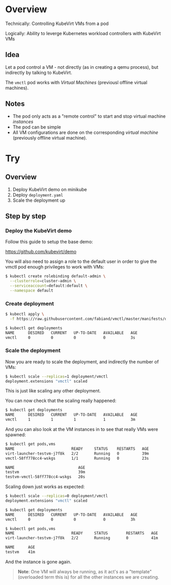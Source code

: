 # Overview

Technically: Controlling KubeVirt VMs from a pod

Logically: Ability to leverge Kubernetes workload controllers with KubeVirt VMs

## Idea

Let a pod control a VM - not directly (as in creating a qemu process), but
indirectly by talking to KubeVirt.

The `vmctl` pod works with _Virtual Machines_ (previousl offline virtual
machines).

## Notes

- The pod only acts as a "remote control" to start and stop virtual machine
  _instances_
- The pod can be simple
- All VM configurations are done on the corresponding _virtual machine_
  (previously offline virtual machine).

# Try

## Overview

1. Deploy KubeVirt demo on minikube
2. Deploy `deployment.yaml`
3. Scale the deployment up

## Step by step

### Deploy the KubeVirt demo

Follow this guide to setup the base demo:

https://github.com/kubevirt/demo

You will also need to assign a role to the default user in order to give the
vmctl pod enough privileges to work with VMs:

```bash
$ kubectl create rolebinding default-admin \
  --clusterrole=cluster-admin \
  --serviceaccount=default:default \
  --namespace default
```

### Create deployment

```bash
$ kubectl apply \
  -f https://raw.githubusercontent.com/fabiand/vmctl/master/manifests/deployment.yaml

$ kubectl get deployments
NAME      DESIRED   CURRENT   UP-TO-DATE   AVAILABLE   AGE
vmctl     0         0         0            0           3s

```

### Scale the deployment

Now you are ready to scale the deployment, and indirectly the number of VMs:

```bash
$ kubectl scale --replicas=1 deployment/vmctl
deployment.extensions "vmctl" scaled
```

This is just like scaling any other deployment.

You can now check that the scaling really happened:

```bash
$ kubectl get deployments
NAME      DESIRED   CURRENT   UP-TO-DATE   AVAILABLE   AGE
vmctl     1         1         1            1           3m
```

And you can also look at the VM instances in to see that really VMs were
spawned:

```bash
$ kubectl get pods,vms
NAME                         READY     STATUS    RESTARTS   AGE
virt-launcher-testvm-j7f8k   2/2       Running   0          39m
vmctl-58ff778cc4-wskgs       1/1       Running   0          23s

NAME                            AGE
testvm                          39m
testvm-vmctl-58ff778cc4-wskgs   20s
```

Scaling down just works as expected:

```bash
$ kubectl scale --replicas=0 deployment/vmctl
deployment.extensions "vmctl" scaled

$ kubectl get deployments
NAME      DESIRED   CURRENT   UP-TO-DATE   AVAILABLE   AGE
vmctl     0         0         0            0           3h

$ kubectl get pods,vms
NAME                         READY     STATUS        RESTARTS   AGE
virt-launcher-testvm-j7f8k   2/2       Running       0          41m

NAME      AGE
testvm    41m
```

And the instance is gone again.

> **Note**: One VM will always be running, as it act's as a "template"
> (overloaded term this is) for all the other instances we are creating.
